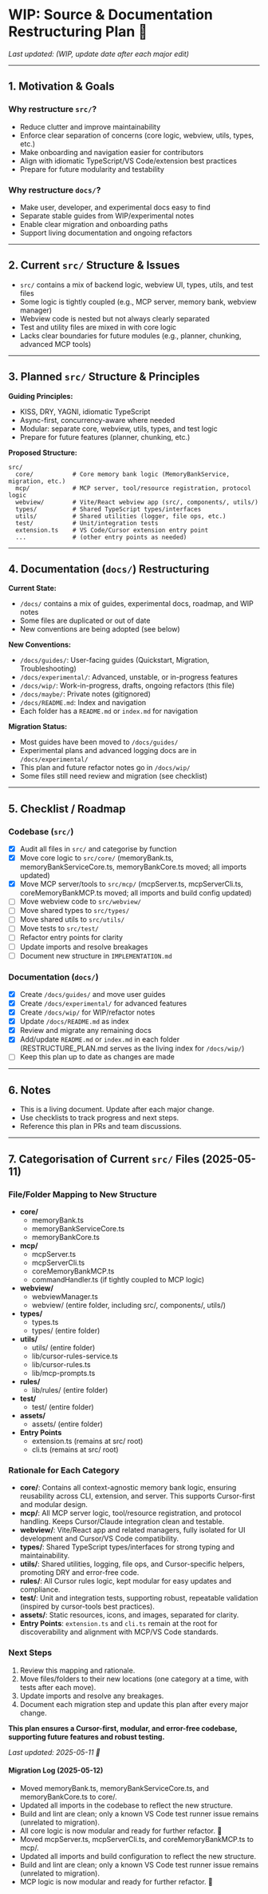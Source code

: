 # WIP: Source & Documentation Restructuring Plan 🐹

_Last updated: (WIP, update date after each major edit)_

---

## 1. Motivation & Goals

### Why restructure `src/`?
- Reduce clutter and improve maintainability
- Enforce clear separation of concerns (core logic, webview, utils, types, etc.)
- Make onboarding and navigation easier for contributors
- Align with idiomatic TypeScript/VS Code/extension best practices
- Prepare for future modularity and testability

### Why restructure `docs/`?
- Make user, developer, and experimental docs easy to find
- Separate stable guides from WIP/experimental notes
- Enable clear migration and onboarding paths
- Support living documentation and ongoing refactors

---

## 2. Current `src/` Structure & Issues

- `src/` contains a mix of backend logic, webview UI, types, utils, and test files
- Some logic is tightly coupled (e.g., MCP server, memory bank, webview manager)
- Webview code is nested but not always clearly separated
- Test and utility files are mixed in with core logic
- Lacks clear boundaries for future modules (e.g., planner, chunking, advanced MCP tools)

---

## 3. Planned `src/` Structure & Principles

**Guiding Principles:**
- KISS, DRY, YAGNI, idiomatic TypeScript
- Async-first, concurrency-aware where needed
- Modular: separate core, webview, utils, types, and test logic
- Prepare for future features (planner, chunking, etc.)

**Proposed Structure:**
```
src/
  core/           # Core memory bank logic (MemoryBankService, migration, etc.)
  mcp/            # MCP server, tool/resource registration, protocol logic
  webview/        # Vite/React webview app (src/, components/, utils/)
  types/          # Shared TypeScript types/interfaces
  utils/          # Shared utilities (logger, file ops, etc.)
  test/           # Unit/integration tests
  extension.ts    # VS Code/Cursor extension entry point
  ...             # (other entry points as needed)
```

---

## 4. Documentation (`docs/`) Restructuring

**Current State:**
- `/docs/` contains a mix of guides, experimental docs, roadmap, and WIP notes
- Some files are duplicated or out of date
- New conventions are being adopted (see below)

**New Conventions:**
- `/docs/guides/`: User-facing guides (Quickstart, Migration, Troubleshooting)
- `/docs/experimental/`: Advanced, unstable, or in-progress features
- `/docs/wip/`: Work-in-progress, drafts, ongoing refactors (this file)
- `/docs/maybe/`: Private notes (gitignored)
- `/docs/README.md`: Index and navigation
- Each folder has a `README.md` or `index.md` for navigation

**Migration Status:**
- Most guides have been moved to `/docs/guides/`
- Experimental plans and advanced logging docs are in `/docs/experimental/`
- This plan and future refactor notes go in `/docs/wip/`
- Some files still need review and migration (see checklist)

---

## 5. Checklist / Roadmap

### Codebase (`src/`)
- [x] Audit all files in `src/` and categorise by function
- [x] Move core logic to `src/core/` (memoryBank.ts, memoryBankServiceCore.ts, memoryBankCore.ts moved; all imports updated)
- [x] Move MCP server/tools to `src/mcp/` (mcpServer.ts, mcpServerCli.ts, coreMemoryBankMCP.ts moved; all imports and build config updated)
- [ ] Move webview code to `src/webview/`
- [ ] Move shared types to `src/types/`
- [ ] Move shared utils to `src/utils/`
- [ ] Move tests to `src/test/`
- [ ] Refactor entry points for clarity
- [ ] Update imports and resolve breakages
- [ ] Document new structure in `IMPLEMENTATION.md`

### Documentation (`docs/`)
- [x] Create `/docs/guides/` and move user guides
- [x] Create `/docs/experimental/` for advanced features
- [x] Create `/docs/wip/` for WIP/refactor notes
- [x] Update `/docs/README.md` as index
- [x] Review and migrate any remaining docs
- [x] Add/update `README.md` or `index.md` in each folder (RESTRUCTURE_PLAN.md serves as the living index for `/docs/wip/`)
- [ ] Keep this plan up to date as changes are made

---

## 6. Notes
- This is a living document. Update after each major change.
- Use checklists to track progress and next steps.
- Reference this plan in PRs and team discussions.

---

## 7. Categorisation of Current `src/` Files (2025-05-11)

### File/Folder Mapping to New Structure

- **core/**
  - memoryBank.ts
  - memoryBankServiceCore.ts
  - memoryBankCore.ts
- **mcp/**
  - mcpServer.ts
  - mcpServerCli.ts
  - coreMemoryBankMCP.ts
  - commandHandler.ts (if tightly coupled to MCP logic)
- **webview/**
  - webviewManager.ts
  - webview/ (entire folder, including src/, components/, utils/)
- **types/**
  - types.ts
  - types/ (entire folder)
- **utils/**
  - utils/ (entire folder)
  - lib/cursor-rules-service.ts
  - lib/cursor-rules.ts
  - lib/mcp-prompts.ts
- **rules/**
  - lib/rules/ (entire folder)
- **test/**
  - test/ (entire folder)
- **assets/**
  - assets/ (entire folder)
- **Entry Points**
  - extension.ts (remains at src/ root)
  - cli.ts (remains at src/ root)

### Rationale for Each Category

- **core/**: Contains all context-agnostic memory bank logic, ensuring reusability across CLI, extension, and server. This supports Cursor-first and modular design.
- **mcp/**: All MCP server logic, tool/resource registration, and protocol handling. Keeps Cursor/Claude integration clean and testable.
- **webview/**: Vite/React app and related managers, fully isolated for UI development and Cursor/VS Code compatibility.
- **types/**: Shared TypeScript types/interfaces for strong typing and maintainability.
- **utils/**: Shared utilities, logging, file ops, and Cursor-specific helpers, promoting DRY and error-free code.
- **rules/**: All Cursor rules logic, kept modular for easy updates and compliance.
- **test/**: Unit and integration tests, supporting robust, repeatable validation (inspired by cursor-tools best practices).
- **assets/**: Static resources, icons, and images, separated for clarity.
- **Entry Points**: `extension.ts` and `cli.ts` remain at the root for discoverability and alignment with MCP/VS Code standards.

### Next Steps

1. Review this mapping and rationale.
2. Move files/folders to their new locations (one category at a time, with tests after each move).
3. Update imports and resolve any breakages.
4. Document each migration step and update this plan after every major change.

**This plan ensures a Cursor-first, modular, and error-free codebase, supporting future features and robust testing.**

_Last updated: 2025-05-11 🐹_

#### Migration Log (2025-05-12)
- Moved memoryBank.ts, memoryBankServiceCore.ts, and memoryBankCore.ts to core/.
- Updated all imports in the codebase to reflect the new structure.
- Build and lint are clean; only a known VS Code test runner issue remains (unrelated to migration).
- All core logic is now modular and ready for further refactor. 🐹
- Moved mcpServer.ts, mcpServerCli.ts, and coreMemoryBankMCP.ts to mcp/.
- Updated all imports and build configuration to reflect the new structure.
- Build and lint are clean; only a known VS Code test runner issue remains (unrelated to migration).
- MCP logic is now modular and ready for further refactor. 🐹
